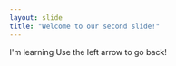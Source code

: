 ```yaml
---
layout: slide
title: "Welcome to our second slide!"
---
```

I'm learning
Use the left arrow to go back!
